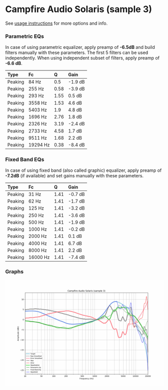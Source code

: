 # Campfire Audio Solaris (sample 3)
See [usage instructions](https://github.com/jaakkopasanen/AutoEq#usage) for more options and info.

### Parametric EQs
In case of using parametric equalizer, apply preamp of **-6.5dB** and build filters manually
with these parameters. The first 5 filters can be used independently.
When using independent subset of filters, apply preamp of **-6.6 dB**.

| Type    | Fc       |    Q | Gain    |
|:--------|:---------|:-----|:--------|
| Peaking | 84 Hz    | 0.5  | -1.9 dB |
| Peaking | 255 Hz   | 0.58 | -3.9 dB |
| Peaking | 293 Hz   | 1.55 | 0.5 dB  |
| Peaking | 3558 Hz  | 1.53 | 4.6 dB  |
| Peaking | 5403 Hz  | 1.9  | 4.8 dB  |
| Peaking | 1696 Hz  | 2.76 | 1.8 dB  |
| Peaking | 2326 Hz  | 3.19 | -2.4 dB |
| Peaking | 2733 Hz  | 4.58 | 1.7 dB  |
| Peaking | 9511 Hz  | 1.68 | 2.2 dB  |
| Peaking | 19294 Hz | 0.38 | -8.4 dB |

### Fixed Band EQs
In case of using fixed band (also called graphic) equalizer, apply preamp of **-7.2dB**
(if available) and set gains manually with these parameters.

| Type    | Fc       |    Q | Gain    |
|:--------|:---------|:-----|:--------|
| Peaking | 31 Hz    | 1.41 | -0.7 dB |
| Peaking | 62 Hz    | 1.41 | -1.7 dB |
| Peaking | 125 Hz   | 1.41 | -3.2 dB |
| Peaking | 250 Hz   | 1.41 | -3.6 dB |
| Peaking | 500 Hz   | 1.41 | -1.9 dB |
| Peaking | 1000 Hz  | 1.41 | -0.2 dB |
| Peaking | 2000 Hz  | 1.41 | 0.1 dB  |
| Peaking | 4000 Hz  | 1.41 | 6.7 dB  |
| Peaking | 8000 Hz  | 1.41 | 2.2 dB  |
| Peaking | 16000 Hz | 1.41 | -7.4 dB |

### Graphs
![](./Campfire%20Audio%20Solaris%20(sample%203).png)
